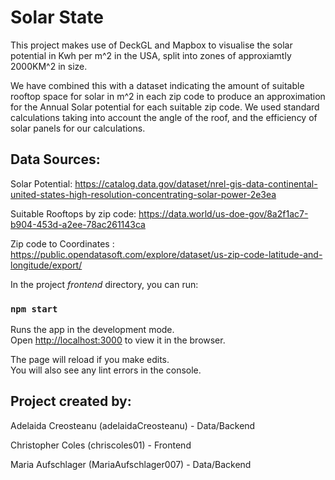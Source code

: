 # Solar State

This project makes use of DeckGL and Mapbox to visualise the solar potential in Kwh per m^2 in the USA, split into zones of approxiamtly 2000KM^2 in size. 

We have combined this with a dataset indicating the amount of suitable rooftop space for solar in m^2 in each zip code to produce an approximation for the Annual Solar potential for each suitable zip code. We used standard calculations taking into account the angle of the roof, and the efficiency of solar panels for our calculations.

## Data Sources:

Solar Potential: https://catalog.data.gov/dataset/nrel-gis-data-continental-united-states-high-resolution-concentrating-solar-power-2e3ea

Suitable Rooftops by zip code: https://data.world/us-doe-gov/8a2f1ac7-b904-453d-a2ee-78ac261143ca

Zip code to Coordinates : https://public.opendatasoft.com/explore/dataset/us-zip-code-latitude-and-longitude/export/

In the project *frontend* directory, you can run:

### `npm start`

Runs the app in the development mode.<br />
Open [http://localhost:3000](http://localhost:3000) to view it in the browser.

The page will reload if you make edits.<br />
You will also see any lint errors in the console.

## Project created by:

Adelaida Creosteanu (adelaidaCreosteanu) - Data/Backend

Christopher Coles (chriscoles01) - Frontend

Maria Aufschlager (MariaAufschlager007) - Data/Backend
